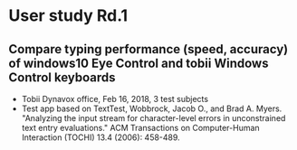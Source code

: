 # User study Rd.1
## Compare typing performance (speed, accuracy) of windows10 Eye Control and tobii Windows Control keyboards
* Tobii Dynavox office, Feb 16, 2018, 3 test subjects
* Test app based on TextTest, Wobbrock, Jacob O., and Brad A. Myers. "Analyzing the input stream for character-level errors in unconstrained text entry evaluations." ACM Transactions on Computer-Human Interaction (TOCHI) 13.4 (2006): 458-489.
